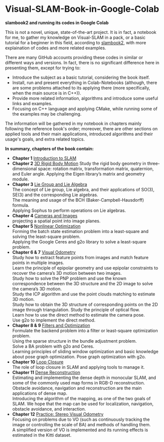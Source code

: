 # Visual-SLAM-Book-in-Google-Colab
**slambook2 and running its codes in Google Colab**

This is not a novel, unique, state-of-the-art project. It is in fact, a notebook for me, to gather my knowledge on Visual-SLAM in a pack, or a basic tutorial for a beginner in this field, according to [slambook2](https://github.com/gaoxiang12/slambook2), with more explaination of codes and more related examples.

There are many GitHub accounts providing these codes in similar or different ways and versions. In fact, there is no significant difference here in presenting them, except for trying to:  
+	Introduce the subject as a basic tutorial, considering the book itself.
+	Install, run and present everything in Colab-Notebooks (although, there are some problems attached to its applying there (more specifically, when the main source is in C++)).
+	Provide more related information, algorithms and introduce some useful links and examples.
+	Focusing on C++ language and applying CMake, while running some of the examples may be challenging.

The information will be gathered in my notebook in chapters mainly following the reference book's order; moreover, there are other sections on applied tools and their main applications, introduced algorithms and their usage's goals, and extra related topics.  

**In summary, chapters of the book contain:**  
* **Chapter 1**	<ins>Introduction to SLAM</ins>  
* **Chapter 2**	<ins>3D Rigid Body Motion</ins>
  Study the rigid body geometry in three-dimensional space: rotation matrix, transformation matrix, quaternion, and Euler angle.
  Applying the Eigen library’s matrix and geometry module.  
* **Chapter 3**	<ins>Lie Group and Lie Algebra</ins>  
  The concept of Lie group, Lie algebra, and their applications of SO(3), SE(3) and the corresponding Lie algebras.  
The meaning and usage of the BCH (Baker-Campbell-Hausdorff) formula.  
Applying Sophus to perform operations on Lie algebras.  
* **Chapter 4**	<ins>Cameras and Images</ins>  
  projecting a spatial point into image planes.  
* **Chapter 5**	<ins>Nonlinear Optimization</ins>  
  Forming the batch state estimation problem into a least-square and solving the least-square problem.  
Applying the Google Ceres and g2o library to solve a least-square problem.  
* **Chapter 6 & 7**	<ins>Visual Odometry</ins>  
  Study how to extract feature points from images and match feature points in multiple images.  
Learn the principle of epipolar geometry and use epipolar constraints to recover the camera’s 3D motion between two images.  
Study how to solve the PNP problem and use the known correspondence between the 3D structure and the 2D image to solve the camera’s 3D motion.  
Study the ICP algorithm and use the point clouds matching to estimate 3D motion.  
Study how to obtain the 3D structure of corresponding points on the 2D image through triangulation. Study the principle of optical flow.  
Learn how to use the direct method to estimate the camera pose.  
Use g2o to implement the direct method.   
* **Chapter 8 & 9**	<ins>Filters and Optimization</ins>  
  Formulate the backend problem into a filter or least-square optimization problem.  
Using the sparse structure in the bundle adjustment problem.  
Solve a BA problem with g2o and Ceres.  
Learning principles of sliding window optimization and basic knowledge about pose graph optimization. 
Pose graph optimization with g2o.  
* **Chapter 10**	<ins>Loop Closure</ins>  
  The role of loop closure in SLAM and applying tools to manage it.  
* **Chapter 11**	<ins>Dense Reconstruction</ins>  
  Estimating and implementing the dense depth in monocular SLAM, and some of the commonly used map forms in RGB-D reconstruction. Obstacle avoidance, navigation and reconstruction are the main applications of dense map.  
Introducing the algorithm of the mapping, as one of the two goals of SLAM. We hope that the map can be used for localization, navigation, obstacle avoidance, and interaction.   
* **Chapter 12**	<ins>Practice: Stereo Visual Odometry</ins>  
Focusing on problems due to VO (such as continuously tracking the image or controlling the scale of BA) and methods of handling them.  
A simplified version of VO is implemented and its running effects is estimated in the Kitti dataset. 
